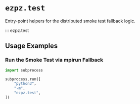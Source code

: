 # `ezpz.test`

Entry-point helpers for the distributed smoke test fallback logic.

::: ezpz.test

## Usage Examples

### Run the Smoke Test via mpirun Fallback

```python
import subprocess

subprocess.run([
    "python3",
    "-m",
    "ezpz.test",
])
```
